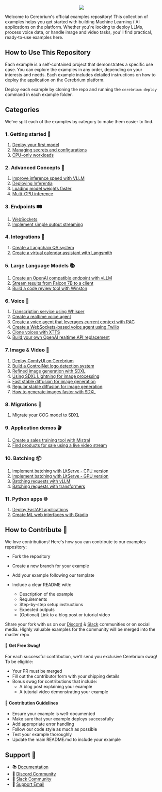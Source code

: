 <p align="center">
  <a href="https://cerebrium.ai">
    <img src="https://cerebrium-assets.s3.eu-west-1.amazonaws.com/github-examples.png">
  </a>
</p>


Welcome to Cerebrium's official examples repository! This collection of examples helps you get started with building Machine Learning / AI applications on the platform. Whether you're looking to deploy LLMs, process voice data, or handle image and video tasks, you'll find practical, ready-to-use examples here.

## How to Use This Repository

Each example is a self-contained project that demonstrates a specific use case. You can explore the examples in any order, depending on your interests and needs. Each example includes detailed instructions on how to deploy the application on the Cerebrium platform.

Deploy each example by cloning the repo and running the `cerebrium deploy` command in each example folder.

## Categories
We've split each of the examples by category to make them easier to find.

### 1. Getting started 🚀

1. [Deploy your first model](1-getting-started/1-first-cortex-deployment) 
2. [Managing secrets and configurations](1-getting-started/2-using-cerebrium-secrets)
3. [CPU-only workloads](1-getting-started/3-cpu-only)

### 2. Advanced Concepts 🧠

1. [Improve inference speed with VLLM](2-advanced-concepts/1-faster-inference-with-vllm)
2. [Deploying Inferentia](2-advanced-concepts/2-inferentia)
3. [Loading model weights faster](2-advanced-concepts/3-loading-model-weights-faster)
4. [Multi-GPU inference](2-advanced-concepts/4-multi-gpu-inference)

### 3. Endpoints 🛤
1. [WebSockets](3-endpoints/1-websockets)
2. [Implement simple output streaming](3-endpoints/2-simple-streaming)

### 4. Integrations 🤝
1. [Create a Langchain QA system](4-integrations/1-langchain-QA)
2. [Create a virtual calendar assistant with Langsmith](4-integrations/2-tool-calling-langsmith)

### 5. Large Language Models 📚

1. [Create an OpenAI compatible endpoint with vLLM](5-large-language-models/1-openai-compatible-endpoint)
2. [Stream results from Falcon 7B to a client](5-large-language-models/2-streaming-endpoint)
3. [Build a code review tool with Winston](5-large-language-models/3-winston)

### 6. Voice 🎤

1. [Transcription service using Whisper](6-voice/1-whisper-transcription)
2. [Create a realtime voice agent](6-voice/2-realtime-voice-agent)
3. [Create a voice agent that leverages current context with RAG](6-voice/3-voice-rag-agent)
4. [Create a WebSockets-based voice agent using Twilio](6-voice/4-twilio-voice-agent)
5. [Clone voices with XTTS](6-voice/5-xtts)
6. [Build your own OpenAI realtime API replacement](6-voice/6-openai-realtime-api-comparison)

### 7. Image & Video 📸

1. [Deploy ComfyUI on Cerebrium](7-image-and-video/1-comfyui)
2. [Build a ControlNet logo detection system](7-image-and-video/2-logo-controlnet)
3. [Refined image generation with SDXL](7-image-and-video/3-sdxl-refiner)
4. [Using SDXL Lightning for image processing](7-image-and-video/4-sdxl-lightning)
5. [Fast stable diffusion for image generation](7-image-and-video/5-fast-stable-diffusion)
6. [Regular stable diffusion for image generation](7-image-and-video/6-regular-stable-diffusion)
7. [How to generate images faster with SDXL](7-image-and-video/7-faster-image-generation)

### 8. Migrations 🚚
1. [Migrate your COG model to SDXL](8-migrations/1-cog-migration-sdxl)

### 9. Application demos 🎬
1. [Create a sales training tool with Mistral](8-application-demos/1-sales-trainer)
2. [Find products for sale using a live video stream](8-application-demos/2-ecommerce-live-stream)

### 10. Batching 📦
1. [Implement batching with LitServe - CPU version](10-batching/1-litserve-batching-cpu)
2. [Implement batching with LitServe - GPU version](10-batching/2-litserve-batching-gpu)
3. [Batching requests with vLLM](10-batching/3-vllm-batching-gpu)
4. [Batching requests with transformers](10-batching/4-transformers-batching-gpu)

### 11. Python apps 🌐

1. [Deploy FastAPI applications](11-python-apps/1-asgi-fastapi-server)
2. [Create ML web interfaces with Gradio](11-python-apps/2-asgi-gradio-interface)

## How to Contribute 🤝
We love contributions! Here's how you can contribute to our examples repository:

- Fork the repository
- Create a new branch for your example
- Add your example following our template
- Include a clear README with:

  - Description of the example
  - Requirements
  - Step-by-step setup instructions
  - Expected outputs
  - (Optional) Link to a blog post or tutorial video

Share your fork with us on our [Discord](https://discord.gg/ATj6USmeE2) & [Slack](https://join.slack.com/t/cerebriumworkspace/shared_invite/zt-1qojg3eac-q4xyu5O~MeniNIg2jNeadg) communities or on social media. Highly valuable examples for the community will be merged into the master repo.

#### 🎁 Get Free Swag!
For each successful contribution, we'll send you exclusive Cerebrium swag! To be eligible:

- Your PR must be merged
- Fill out the contributor form with your shipping details
- Bonus swag for contributions that include:
  - A blog post explaining your example
  - A tutorial video demonstrating your example

#### 🦮 Contribution Guidelines 

- Ensure your example is well-documented
- Make sure that your example deploys successfully
- Add appropriate error handling
- Follow our code style as much as possible
- Test your example thoroughly
- Update the main README.md to include your example

## Support 🛟

- 📚 [Documentation](https://docs.cerebrium.ai)
- 💬 [Discord Community](https://discord.gg/ATj6USmeE2)
- 💬 [Slack Community](https://join.slack.com/t/cerebriumworkspace/shared_invite/zt-1qojg3eac-q4xyu5O~MeniNIg2jNeadg)
- 📧 [Support Email](support@cerebrium.ai)